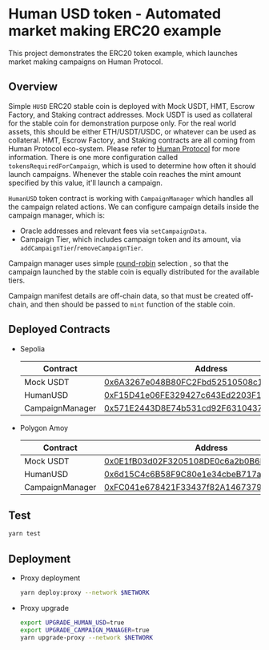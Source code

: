 # Human USD token - Automated market making ERC20 example

This project demonstrates the ERC20 token example, which launches market making campaigns on Human Protocol.

## Overview
Simple `HUSD` ERC20 stable coin is deployed with Mock USDT, HMT, Escrow Factory, and Staking contract addresses. Mock USDT is used as collateral for the stable coin for demonstration purpose only. For the real world assets, this should be either ETH/USDT/USDC, or whatever can be used as collateral.
HMT, Escrow Factory, and Staking contracts are all coming from Human Protocol eco-system. Please refer to [Human Protocol](https://github.com/humanprotocol/human-protocol) for more information.
There is one more configuration called `tokensRequiredForCampaign`, which is used to determine how often it should launch campaigns. Whenever the stable coin reaches the mint amount specified by this value, it'll launch a campaign.

`HumanUSD` token contract is working with `CampaignManager` which handles all the campaign related actions.
We can configure campaign details inside the campaign manager, which is:
- Oracle addresses and relevant fees via `setCampaignData`.
- Campaign Tier, which includes campaign token and its amount, via `addCampaignTier`/`removeCampaignTier`.

Campaign manager uses simple [round-robin](https://en.wikipedia.org/wiki/Round-robin_scheduling) selection , so that the campaign launched by the stable coin is equally distributed for the available tiers.

Campaign manifest details are off-chain data, so that must be created off-chain, and then should be passed to `mint` function of the stable coin.

## Deployed Contracts

- Sepolia

    Contract | Address
    -- | --
    Mock USDT | [0x6A3267e048B80FC2Fbd52510508c1eb884F0fDb1](https://sepolia.etherscan.io/token/0x6A3267e048B80FC2Fbd52510508c1eb884F0fDb1)
    HumanUSD | [0xF15D41e06FE329427c643Ed2203F14C409cb4b85](https://sepolia.etherscan.io/address/0xF15D41e06FE329427c643Ed2203F14C409cb4b85)
    CampaignManager | [0x571E2443D8E74b531cd92F6310437F71Dc378fF6](https://sepolia.etherscan.io/address/0x571E2443D8E74b531cd92F6310437F71Dc378fF6)

- Polygon Amoy

    Contract | Address
    -- | --
    Mock USDT | [0x0E1fB03d02F3205108DE0c6a2b0B6B68e13D767e](https://www.oklink.com/amoy/address/0x0e1fb03d02f3205108de0c6a2b0b6b68e13d767e)
    HumanUSD | [0x6d15C4c6B58F9C80e1e34cbeB717aa7c4FF7B87c](https://www.oklink.com/amoy/address/0x6d15C4c6B58F9C80e1e34cbeB717aa7c4FF7B87c)
    CampaignManager | [0xFC041e678421F33437f82A1467379A42d1Cc29bb](https://www.oklink.com/amoy/address/0xFC041e678421F33437f82A1467379A42d1Cc29bb)

## Test
```bash
yarn test
```

## Deployment

- Proxy deployment
    ```bash
    yarn deploy:proxy --network $NETWORK
    ```
- Proxy upgrade
    ```bash
    export UPGRADE_HUMAN_USD=true
    export UPGRADE_CAMPAIGN_MANAGER=true
    yarn upgrade-proxy --network $NETWORK
    ```
